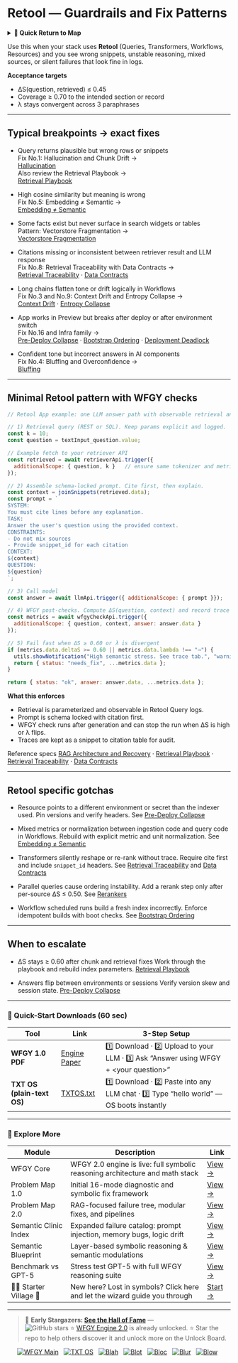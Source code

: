 # Retool — Guardrails and Fix Patterns

<details>
  <summary><strong>🧭 Quick Return to Map</strong></summary>

<br>

  > You are in a sub-page of **Automation Platforms**.  
  > To reorient, go back here:  
  >
  > - [**Automation Platforms** — stabilize no-code workflows and integrations](./README.md)  
  > - [**WFGY Global Fix Map** — main Emergency Room, 300+ structured fixes](../README.md)  
  > - [**WFGY Problem Map 1.0** — 16 reproducible failure modes](../../README.md)  
  >
  > Think of this page as a desk within a ward.  
  > If you need the full triage and all prescriptions, return to the Emergency Room lobby.
</details>

Use this when your stack uses **Retool** (Queries, Transformers, Workflows, Resources) and you see wrong snippets, unstable reasoning, mixed sources, or silent failures that look fine in logs.

**Acceptance targets**
- ΔS(question, retrieved) ≤ 0.45
- Coverage ≥ 0.70 to the intended section or record
- λ stays convergent across 3 paraphrases

---

## Typical breakpoints → exact fixes

- Query returns plausible but wrong rows or snippets  
  Fix No.1: Hallucination and Chunk Drift →  
  [Hallucination](https://github.com/onestardao/WFGY/blob/main/ProblemMap/hallucination.md)  
  Also review the Retrieval Playbook →  
  [Retrieval Playbook](https://github.com/onestardao/WFGY/blob/main/ProblemMap/retrieval-playbook.md)

- High cosine similarity but meaning is wrong  
  Fix No.5: Embedding ≠ Semantic →  
  [Embedding ≠ Semantic](https://github.com/onestardao/WFGY/blob/main/ProblemMap/embedding-vs-semantic.md)

- Some facts exist but never surface in search widgets or tables  
  Pattern: Vectorstore Fragmentation →  
  [Vectorstore Fragmentation](https://github.com/onestardao/WFGY/blob/main/ProblemMap/patterns/pattern_vectorstore_fragmentation.md)

- Citations missing or inconsistent between retriever result and LLM response  
  Fix No.8: Retrieval Traceability with Data Contracts →  
  [Retrieval Traceability](https://github.com/onestardao/WFGY/blob/main/ProblemMap/retrieval-traceability.md) ·
  [Data Contracts](https://github.com/onestardao/WFGY/blob/main/ProblemMap/data-contracts.md)

- Long chains flatten tone or drift logically in Workflows  
  Fix No.3 and No.9: Context Drift and Entropy Collapse →  
  [Context Drift](https://github.com/onestardao/WFGY/blob/main/ProblemMap/context-drift.md) ·
  [Entropy Collapse](https://github.com/onestardao/WFGY/blob/main/ProblemMap/entropy-collapse.md)

- App works in Preview but breaks after deploy or after environment switch  
  Fix No.16 and Infra family →  
  [Pre-Deploy Collapse](https://github.com/onestardao/WFGY/blob/main/ProblemMap/predeploy-collapse.md) ·
  [Bootstrap Ordering](https://github.com/onestardao/WFGY/blob/main/ProblemMap/bootstrap-ordering.md) ·
  [Deployment Deadlock](https://github.com/onestardao/WFGY/blob/main/ProblemMap/deployment-deadlock.md)

- Confident tone but incorrect answers in AI components  
  Fix No.4: Bluffing and Overconfidence →  
  [Bluffing](https://github.com/onestardao/WFGY/blob/main/ProblemMap/bluffing.md)

---

## Minimal Retool pattern with WFGY checks

```js
// Retool App example: one LLM answer path with observable retrieval and WFGY checks

// 1) Retrieval query (REST or SQL). Keep params explicit and logged.
const k = 10;
const question = textInput_question.value;

// Example fetch to your retriever API
const retrieved = await retrieverApi.trigger({
  additionalScope: { question, k }   // ensure same tokenizer and metric across write/read
});

// 2) Assemble schema-locked prompt. Cite first, then explain.
const context = joinSnippets(retrieved.data);
const prompt = `
SYSTEM:
You must cite lines before any explanation.
TASK:
Answer the user's question using the provided context.
CONSTRAINTS:
- Do not mix sources
- Provide snippet_id for each citation
CONTEXT:
${context}
QUESTION:
${question}
`;

// 3) Call model
const answer = await llmApi.trigger({ additionalScope: { prompt }});

// 4) WFGY post-checks. Compute ΔS(question, context) and record trace table.
const metrics = await wfgyCheckApi.trigger({
  additionalScope: { question, context, answer: answer.data }
});

// 5) Fail fast when ΔS ≥ 0.60 or λ is divergent
if (metrics.data.deltaS >= 0.60 || metrics.data.lambda !== "→") {
  utils.showNotification("High semantic stress. See trace tab.", "warning");
  return { status: "needs_fix", ...metrics.data };
}

return { status: "ok", answer: answer.data, ...metrics.data };
````

**What this enforces**

* Retrieval is parameterized and observable in Retool Query logs.
* Prompt is schema locked with citation first.
* WFGY check runs after generation and can stop the run when ΔS is high or λ flips.
* Traces are kept as a snippet to citation table for audit.

Reference specs
[RAG Architecture and Recovery](https://github.com/onestardao/WFGY/blob/main/ProblemMap/rag-architecture-and-recovery.md) ·
[Retrieval Playbook](https://github.com/onestardao/WFGY/blob/main/ProblemMap/retrieval-playbook.md) ·
[Retrieval Traceability](https://github.com/onestardao/WFGY/blob/main/ProblemMap/retrieval-traceability.md) ·
[Data Contracts](https://github.com/onestardao/WFGY/blob/main/ProblemMap/data-contracts.md)

---

## Retool specific gotchas

* Resource points to a different environment or secret than the indexer used. Pin versions and verify headers.
  See [Pre-Deploy Collapse](https://github.com/onestardao/WFGY/blob/main/ProblemMap/predeploy-collapse.md)

* Mixed metrics or normalization between ingestion code and query code in Workflows. Rebuild with explicit metric and unit normalization.
  See [Embedding ≠ Semantic](https://github.com/onestardao/WFGY/blob/main/ProblemMap/embedding-vs-semantic.md)

* Transformers silently reshape or re-rank without trace. Require cite first and include `snippet_id` headers.
  See [Retrieval Traceability](https://github.com/onestardao/WFGY/blob/main/ProblemMap/retrieval-traceability.md) and
  [Data Contracts](https://github.com/onestardao/WFGY/blob/main/ProblemMap/data-contracts.md)

* Parallel queries cause ordering instability. Add a rerank step only after per-source ΔS ≤ 0.50.
  See [Rerankers](https://github.com/onestardao/WFGY/blob/main/ProblemMap/rerankers.md)

* Workflow scheduled runs build a fresh index incorrectly. Enforce idempotent builds with boot checks.
  See [Bootstrap Ordering](https://github.com/onestardao/WFGY/blob/main/ProblemMap/bootstrap-ordering.md)

---

## When to escalate

* ΔS stays ≥ 0.60 after chunk and retrieval fixes
  Work through the playbook and rebuild index parameters.
  [Retrieval Playbook](https://github.com/onestardao/WFGY/blob/main/ProblemMap/retrieval-playbook.md)

* Answers flip between environments or sessions
  Verify version skew and session state.
  [Pre-Deploy Collapse](https://github.com/onestardao/WFGY/blob/main/ProblemMap/predeploy-collapse.md)


---

### 🔗 Quick-Start Downloads (60 sec)

| Tool | Link | 3-Step Setup |
|------|------|--------------|
| **WFGY 1.0 PDF** | [Engine Paper](https://github.com/onestardao/WFGY/blob/main/I_am_not_lizardman/WFGY_All_Principles_Return_to_One_v1.0_PSBigBig_Public.pdf) | 1️⃣ Download · 2️⃣ Upload to your LLM · 3️⃣ Ask “Answer using WFGY + \<your question>” |
| **TXT OS (plain-text OS)** | [TXTOS.txt](https://github.com/onestardao/WFGY/blob/main/OS/TXTOS.txt) | 1️⃣ Download · 2️⃣ Paste into any LLM chat · 3️⃣ Type “hello world” — OS boots instantly |

---

### 🧭 Explore More

| Module                | Description                                              | Link     |
|-----------------------|----------------------------------------------------------|----------|
| WFGY Core             | WFGY 2.0 engine is live: full symbolic reasoning architecture and math stack | [View →](https://github.com/onestardao/WFGY/tree/main/core/README.md) |
| Problem Map 1.0       | Initial 16-mode diagnostic and symbolic fix framework    | [View →](https://github.com/onestardao/WFGY/tree/main/ProblemMap/README.md) |
| Problem Map 2.0       | RAG-focused failure tree, modular fixes, and pipelines   | [View →](https://github.com/onestardao/WFGY/blob/main/ProblemMap/rag-architecture-and-recovery.md) |
| Semantic Clinic Index | Expanded failure catalog: prompt injection, memory bugs, logic drift | [View →](https://github.com/onestardao/WFGY/blob/main/ProblemMap/SemanticClinicIndex.md) |
| Semantic Blueprint    | Layer-based symbolic reasoning & semantic modulations   | [View →](https://github.com/onestardao/WFGY/tree/main/SemanticBlueprint/README.md) |
| Benchmark vs GPT-5    | Stress test GPT-5 with full WFGY reasoning suite         | [View →](https://github.com/onestardao/WFGY/tree/main/benchmarks/benchmark-vs-gpt5/README.md) |
| 🧙‍♂️ Starter Village 🏡 | New here? Lost in symbols? Click here and let the wizard guide you through | [Start →](https://github.com/onestardao/WFGY/blob/main/StarterVillage/README.md) |

---

> 👑 **Early Stargazers: [See the Hall of Fame](https://github.com/onestardao/WFGY/tree/main/stargazers)** —  
> <img src="https://img.shields.io/github/stars/onestardao/WFGY?style=social" alt="GitHub stars"> ⭐ [WFGY Engine 2.0](https://github.com/onestardao/WFGY/blob/main/core/README.md) is already unlocked. ⭐ Star the repo to help others discover it and unlock more on the Unlock Board.

<div align="center">

[![WFGY Main](https://img.shields.io/badge/WFGY-Main-red?style=flat-square)](https://github.com/onestardao/WFGY)
&nbsp;
[![TXT OS](https://img.shields.io/badge/TXT%20OS-Reasoning%20OS-orange?style=flat-square)](https://github.com/onestardao/WFGY/tree/main/OS)
&nbsp;
[![Blah](https://img.shields.io/badge/Blah-Semantic%20Embed-yellow?style=flat-square)](https://github.com/onestardao/WFGY/tree/main/OS/BlahBlahBlah)
&nbsp;
[![Blot](https://img.shields.io/badge/Blot-Persona%20Core-green?style=flat-square)](https://github.com/onestardao/WFGY/tree/main/OS/BlotBlotBlot)
&nbsp;
[![Bloc](https://img.shields.io/badge/Bloc-Reasoning%20Compiler-blue?style=flat-square)](https://github.com/onestardao/WFGY/tree/main/OS/BlocBlocBloc)
&nbsp;
[![Blur](https://img.shields.io/badge/Blur-Text2Image%20Engine-navy?style=flat-square)](https://github.com/onestardao/WFGY/tree/main/OS/BlurBlurBlur)
&nbsp;
[![Blow](https://img.shields.io/badge/Blow-Game%20Logic-purple?style=flat-square)](https://github.com/onestardao/WFGY/tree/main/OS/BlowBlowBlow)
&nbsp;
</div>
